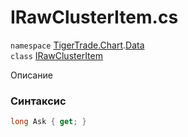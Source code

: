 
# IRawClusterItem.cs
`namespace` [TigerTrade.Chart](../../../../TigerTrade.Chart.md).[Data](../../../../TigerTrade.Chart/Data.md)  
    `class` [IRawClusterItem](../../IRawClusterItem.cs.md)

Описание

### Синтаксис
```csharp
long Ask { get; }
```
